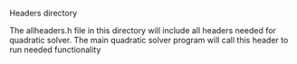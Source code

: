 Headers directory

The allheaders.h file in this directory will include all headers needed for quadratic solver.  The main quadratic solver program will call this header to run needed functionality